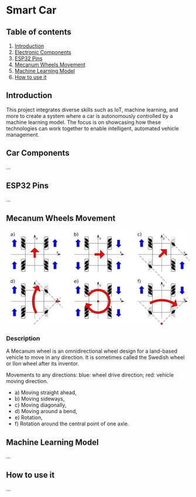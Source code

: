 # Smart Car

## Table of contents
1. [Introduction](#introduction)
2. [Electronic Components](#car-components)
3. [ESP32 Pins](#esp32-pins)
4. [Mecanum Wheels Movement](#mecanum-wheels-movement)
5. [Machine Learning Model](#machine-learning-model)
6. [How to use it](#how-to-use-it)
   
## Introduction <a name="introduction"></a>
This project integrates diverse skills such as IoT, machine learning, and more to create a system where a car is autonomously controlled by a machine learning model. The focus is on showcasing how these technologies can work together to enable intelligent, automated vehicle management.

## Car Components <a name="car-components"></a>
...

## ESP32 Pins <a name="esp32-pins"></a>
...

## Mecanum Wheels Movement <a name="mecanum-wheels-movement"></a>
<img src="./imgs/mecanum-wheel-controls.svg" alt="mecanum-wheel-controls"/>

### Description
A Mecanum wheel is an omnidirectional wheel design for a land-based vehicle to move in any direction. It is sometimes called the Swedish wheel or Ilon wheel after its inventor.

Movements to any directions: blue: wheel drive direction; red: vehicle moving direction. 
- a) Moving straight ahead, 
- b) Moving sideways, 
- c) Moving diagonally, 
- d) Moving around a bend, 
- e) Rotation, 
- f) Rotation around the central point of one axle.

## Machine Learning Model <a name="machine-learning-model"></a>
...

## How to use it <a name="how-to-use-it"></a>
...

